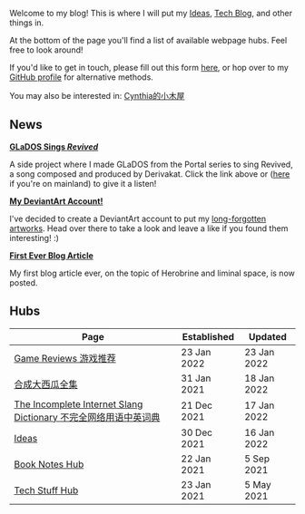 Welcome to my blog! This is where I will put my [Ideas](ideas), [Tech Blog](/Tech%20Stuff), and other things in.

At the bottom of the page you'll find a list of available webpage hubs. Feel free to look around!

If you'd like to get in touch, please fill out this form [here](/contact),
or hop over to my [GitHub profile](https://github.com/Cynthia7979/) for alternative methods.

You may also be interested in: [Cynthia的小木屋](cynthia-s-cabin.wikidot.com)

## News

<div class="news-block">
    <b><a href="https://youtu.be/7QLaYM7dXWo">GLaDOS Sings <i>Revived</i></a></b>
    <p>
    A side project where I made GLaDOS from the Portal series to sing Revived, a song composed and produced by Derivakat. Click the link above or (<a href="https://www.bilibili.com/video/BV1Xq4y1k7gT">here</a> if you're on mainland) to give it a listen!
    </p>
</div>

<div class="news-block">
    <b><a href="https://www.deviantart.com/cynthia7979">My DeviantArt Account!</a></b>
    <p>
    I've decided to create a DeviantArt account to put my <a href="https://github.com/Cynthia7979/images/tree/master/artwork">long-forgotten artworks</a>.
    Head over there to take a look and leave a like if you found them interesting! :)
    </p>
</div>

<div class="news-block">
    <b><a href="https://cynthia7979.github.io/ideas/herobrine">First Ever Blog Article</a></b>
    <p>
    My first blog article ever, on the topic of Herobrine and liminal space, is now posted.
    </p>
</div>

## Hubs

| Page | Established | Updated |
|------|-------------|---------|
| [Game Reviews 游戏推荐](games) | 23 Jan 2022 | 23 Jan 2022 |
| [合成大西瓜全集](daxigua) | 31 Jan 2021 | 18 Jan 2022 |
| [The Incomplete Internet Slang Dictionary 不完全网络用语中英词典](www-dict) | 21 Dec 2021 | 17 Jan 2022 |
| [Ideas](ideas) | 30 Dec 2021 | 16 Jan 2022 |
| [Book Notes Hub](/Book%20Notes) | 22 Jan 2021 | 5 Sep 2021 |
| [Tech Stuff Hub](/Tech%20Stuff) | 23 Jan 2021 | 5 May 2021 |

